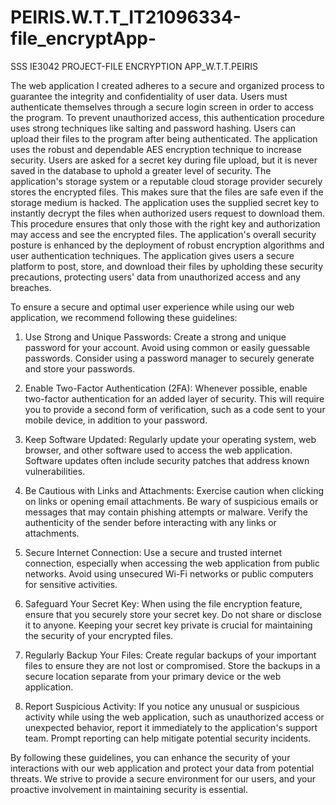 # PEIRIS.W.T.T_IT21096334-file_encryptApp-
SSS IE3042 PROJECT-FILE ENCRYPTION APP_W.T.T.PEIRIS


The web application I created adheres to a secure and organized process to guarantee the integrity and confidentiality of user data. Users must authenticate themselves through a secure login screen in order to access the program. To prevent unauthorized access, this authentication procedure uses strong techniques like salting and password hashing. Users can upload their files to the program after being authenticated. The application uses the robust and dependable AES encryption technique to increase security. Users are asked for a secret key during file upload, but it is never saved in the database to uphold a greater level of security. The application's storage system or a reputable cloud storage provider securely stores the encrypted files. This makes sure that the files are safe even if the storage medium is hacked. The application uses the supplied secret key to instantly decrypt the files when authorized users request to download them. This procedure ensures that only those with the right key and authorization may access and see the encrypted files. The application's overall security posture is enhanced by the deployment of robust encryption algorithms and user authentication techniques. The application gives users a secure platform to post, store, and download their files by upholding these security precautions, protecting users' data from unauthorized access and any breaches.

To ensure a secure and optimal user experience while using our web application, we recommend following these guidelines:

1. Use Strong and Unique Passwords: Create a strong and unique password for your account. Avoid using common or easily guessable passwords. Consider using a password manager to securely generate and store your passwords.

2. Enable Two-Factor Authentication (2FA): Whenever possible, enable two-factor authentication for an added layer of security. This will require you to provide a second form of verification, such as a code sent to your mobile device, in addition to your password.

3. Keep Software Updated: Regularly update your operating system, web browser, and other software used to access the web application. Software updates often include security patches that address known vulnerabilities.

4. Be Cautious with Links and Attachments: Exercise caution when clicking on links or opening email attachments. Be wary of suspicious emails or messages that may contain phishing attempts or malware. Verify the authenticity of the sender before interacting with any links or attachments.

5. Secure Internet Connection: Use a secure and trusted internet connection, especially when accessing the web application from public networks. Avoid using unsecured Wi-Fi networks or public computers for sensitive activities.

6. Safeguard Your Secret Key: When using the file encryption feature, ensure that you securely store your secret key. Do not share or disclose it to anyone. Keeping your secret key private is crucial for maintaining the security of your encrypted files.

7. Regularly Backup Your Files: Create regular backups of your important files to ensure they are not lost or compromised. Store the backups in a secure location separate from your primary device or the web application.

8. Report Suspicious Activity: If you notice any unusual or suspicious activity while using the web application, such as unauthorized access or unexpected behavior, report it immediately to the application's support team. Prompt reporting can help mitigate potential security incidents.

By following these guidelines, you can enhance the security of your interactions with our web application and protect your data from potential threats. We strive to provide a secure environment for our users, and your proactive involvement in maintaining security is essential.
